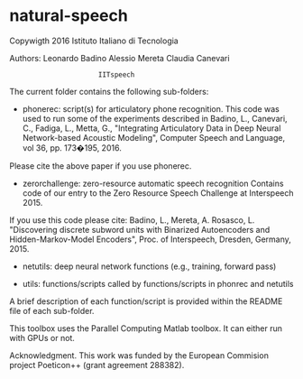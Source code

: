 # natural-speech
Copywigth 2016 Istituto Italiano di Tecnologia 

Authors: Leonardo Badino
         Alessio Mereta
         Claudia Canevari
         
         
                          IITspeech

The current folder contains the following sub-folders:

- phonerec: script(s) for articulatory phone recognition. This code was used 
  to run some of the experiments described in
  Badino, L., Canevari, C., Fadiga, L., Metta, G., "Integrating Articulatory 
  Data in Deep Neural Network-based Acoustic Modeling", 
  Computer Speech and Language, vol 36, pp. 173�195, 2016.
  
Please cite the above paper if you use phonerec.
  
- zerorchallenge: zero-resource automatic speech recognition 
  Contains code of our entry to the Zero Resource Speech Challenge at Interspeech 2015.
  
If you use this code please cite:
  Badino, L., Mereta, A. Rosasco, L. "Discovering discrete subword units 
  with Binarized Autoencoders and Hidden-Markov-Model Encoders", 
  Proc. of Interspeech, Dresden, Germany, 2015.  

- netutils: deep neural network functions (e.g., training, forward pass)

- utils: functions/scripts called by functions/scripts in phonrec and netutils 

A brief description of each function/script is provided within the README file of each sub-folder.

This toolbox uses the Parallel Computing Matlab toolbox. It can either run with GPUs or not.

Acknowledgment. This work was funded by the European Commision project Poeticon++ (grant agreement 288382). 
